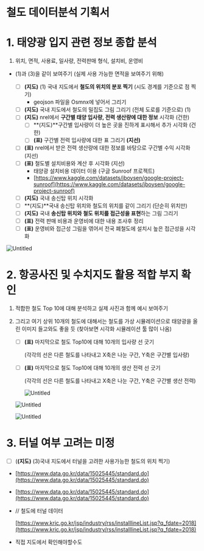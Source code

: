 # 철도 데이터분석 기획서

# 1. 태양광 입지 관련 정보 종합 분석

1. 위치, 면적, 사용료, 일사량, 전력판매 형식, 설치비, 운영비

 - (1)과 (3)을 같이 보여주기 (실제 사용 가능한 면적을 보여주기 위해)

   - [ ]  **(지도)** (1) 국내 지도에서 **철도의 위치의 분포 찍기** (시도 경계를 기준으로 점 찍기)
       - geojson 파일을 Osmnx에 넣어서 그리기
   - [ ]  **(지도)** 국내 지도에서 철도의 밀집도 그림 그리기 (전체 도로를 기준으로)  (1)
   - [ ]  **(지도)** nrel에서 **구간별 태양 입사량, 전력 생산량에 대한 정보** 시각화 (건한)
       - [ ]  **(지도)**구간별 입사량이 더 높은 곳을 진하게 표시해서 추가 시각화 (건한)
       - [ ]  **(표)** 구간별 전력 입사량에 대한 표 그리기 **(**지선**)**
   - [ ]  **(표)** nrel에서 받은 전력 생산량에 대한 정보를 바탕으로 구간별 수익 시각화 (지선)
   - [ ]  **(표)** 철도별 설치비용와 계산 후 시각화 (지선)
       - 태양광 설치비용 데이터 이용 (구글 Sunroof 프로젝트)
       - [https://www.kaggle.com/datasets/jboysen/google-project-sunroof](https://www.kaggle.com/datasets/jboysen/google-project-sunroof)
   - [ ]  **(지도)** 국내 송신탑 위치 시각화
   - [ ]  **(지도)**국내 송신탑 위치와 철도의 위치를 같이 그리기 (단순히 위치만)
   - [ ]  **(지도)** 국내 **송신탑 위치와 철도 위치를 접근성을 표현**하는 그림 그리기
   - [ ]  **(표)** 전력 판매 비용과 운영비에 대한 내용 조사후 정리
   - [ ]  **(표)** 운영비와 접근성 그림을 엮어서 전국 폐철도에 설치시 높은 접근성을 시각화

![Untitled](https://s3-us-west-2.amazonaws.com/secure.notion-static.com/318228e6-9298-4b06-ad68-5b8f446c596a/Untitled.png)

# 2. 항공사진 및 수치지도 활용 적합 부지 확인

1. 적합한 철도 Top 10에 대해 분석하고 실제 사진과 함께 예시 보여주기
2. 그리고 여기 상위 10개의 철도에 대해서는 철도를 가상 시뮬레이션으로 태양광을 올린 이미지 들고와도 좋을 듯 (찾아보면 시각화 시뮬레이션 툴 많이 나옴)
   - [ ]  **(표)** 마지막으로 철도 Top10에 대해 10개의 입사량 선 긋기

        (각각의 선은 다른 철도를 나타내고 X축은 나눈 구간, Y축은 구간별 입사량)

   - [ ]  **(표)** 마지막으로 철도 Top10에 대해 10개의 생산 전력 선 긋기

        (각각의 선은 다른 철도를 나타내고 X축은 나눈 구간, Y축은 구간별 생산 전력)

       ![Untitled](https://s3-us-west-2.amazonaws.com/secure.notion-static.com/c812dcae-7303-459e-b317-18627fa409af/Untitled.png)


   ![Untitled](https://s3-us-west-2.amazonaws.com/secure.notion-static.com/1d4e804c-a808-4a59-9939-beac3afe5e6c/Untitled.png)

   ![Untitled](https://s3-us-west-2.amazonaws.com/secure.notion-static.com/36706249-33a1-4e89-9366-af84561d0e2b/Untitled.png)

# 3. 터널 여부 고려는 미정

   - [ ]  (**(지도)** (3)국내 지도에서 터널을 고려한 사용가능한 철도의 위치 찍기)
   - [https://www.data.go.kr/data/15025445/standard.do](https://www.data.go.kr/data/15025445/standard.do)
   - [https://www.data.go.kr/data/15025445/standard.do](https://www.data.go.kr/data/15025445/standard.do)
   - // 철도에 터널 데이터

        [https://www.kric.go.kr/jsp/industry/rss/installlineList.jsp?q_fdate=2018](https://www.kric.go.kr/jsp/industry/rss/installlineList.jsp?q_fdate=2018)

   - 직접 지도에서 확인해야할수도
